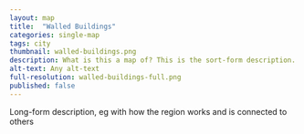 ```yaml
---
layout: map
title:  "Walled Buildings"
categories: single-map
tags: city
thumbnail: walled-buildings.png
description: What is this a map of? This is the sort-form description.
alt-text: Any alt-text
full-resolution: walled-buildings-full.png
published: false
---
```


Long-form description, eg with how the region works and is connected to others
